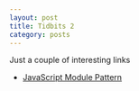 ```yaml
---
layout: post
title: Tidbits 2
category: posts
---
```


Just a couple of interesting links

  * [JavaScript Module Pattern](http://www.adequatelygood.com/JavaScript-Module-Pattern-In-Depth.html)
